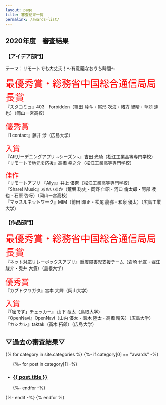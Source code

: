 ```yaml
---
layout: page
title: 審査結果一覧
permalink: /awards-list/
---
```


## 2020年度　審査結果 
### **【アイデア部門】**
テーマ：リモートでも大丈夫！～有意義なおうち時間～

<span style="color:red; font-size: 30px;">最優秀賞・総務省中国総合通信局局長賞</span> <br>
『スタコミュ』403　Forbidden（篠田 陸斗・尾形 次海・緒方 智晴・草苅 達也）（岡山一宮高校）

<span style="color:red; font-size: 25px;">優秀賞</span> <br>
『I contact』藤井 渉（広島大学）

<span style="color:red; font-size: 23px;">入賞</span> <br>
『ARガーデニングアプリ ~シーズン~』吉田 光騎（松江工業高等専門学校） <br>
『リモートで地元を応援』高橋 幸之介（松江工業高等専門学校）

<span style="color:red; font-size: 21px;">佳作</span> <br>
『リモートアプリ 『Ally』』井上 優奈（松江工業高等専門学校） <br>
『Share! Music』あおいあか（荒堀 聡史・岡野 仁昭・河口 倫太郎・阿部 凌也・石原 啓冴）（岡山一宮高校） <br>
『マッスルネットワーク』MIM（前田 暉正・松尾 龍弥・和泉 優太）（広島工業大学）

<div class="space"> </div>

### **【作品部門】**
<span style="color:red; font-size: 30px;">最優秀賞・総務省中国総合通信局局長賞</span> <br>
『ネット対応リレーボックスアプリ』重度障害児支援チーム（岩崎 允宣・堀江 駿介・奥井 大貴）（島根大学）

<span style="color:red; font-size: 25px;">優秀賞</span> <br>
『カブトクワガタ』宮本 大輝（岡山大学）

<span style="color:red; font-size: 23px;">入賞</span> <br>
『「密です」チェッカー』 山下 竜太（鳥取大学）<br>
『OpenNavi』OpenNavi（山内 優太・鈴木 陸太・高橋 晴矢）（広島大学）<br>
『カシカシ』taktak（高木 拓郎）（広島大学）

<div class="space"> </div>

## **▽過去の審査結果▽** 

{% for category in site.categories %}
    {%- if category[0] == "awards" -%}
    <ul class="post-list">
      {%- for post in category[1] -%}
      <li>
        <h3>
          <a class="post-link" href="{{ post.url | relative_url }}">{{ post.title }}</a>
        </h3>
      </li>
      {%- endfor -%}
    </ul>
    {%- endif -%}
{% endfor %}


<div class="space-30"> </div>